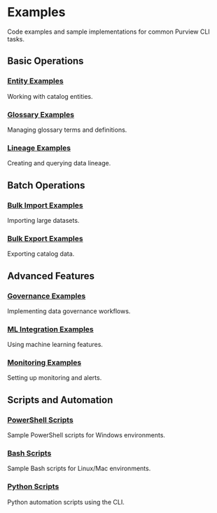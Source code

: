 # Examples

Code examples and sample implementations for common Purview CLI tasks.

## Basic Operations

### [Entity Examples](entity-examples.md)
Working with catalog entities.

### [Glossary Examples](glossary-examples.md)
Managing glossary terms and definitions.

### [Lineage Examples](lineage-examples.md)
Creating and querying data lineage.

## Batch Operations

### [Bulk Import Examples](bulk-import-examples.md)
Importing large datasets.

### [Bulk Export Examples](bulk-export-examples.md)
Exporting catalog data.

## Advanced Features

### [Governance Examples](governance-examples.md)
Implementing data governance workflows.

### [ML Integration Examples](ml-examples.md)
Using machine learning features.

### [Monitoring Examples](monitoring-examples.md)
Setting up monitoring and alerts.

## Scripts and Automation

### [PowerShell Scripts](powershell/)
Sample PowerShell scripts for Windows environments.

### [Bash Scripts](bash/)
Sample Bash scripts for Linux/Mac environments.

### [Python Scripts](python/)
Python automation scripts using the CLI.
